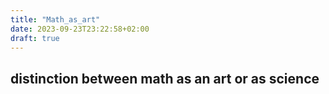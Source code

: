 ```yaml
---
title: "Math_as_art"
date: 2023-09-23T23:22:58+02:00
draft: true
---
```


## distinction between math as an art or as science